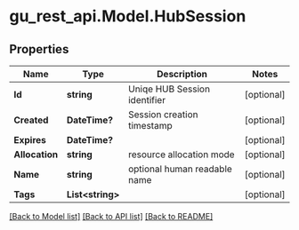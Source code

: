 # gu_rest_api.Model.HubSession
## Properties

Name | Type | Description | Notes
------------ | ------------- | ------------- | -------------
**Id** | **string** | Uniqe HUB Session identifier | [optional] 
**Created** | **DateTime?** | Session creation timestamp | [optional] 
**Expires** | **DateTime?** |  | [optional] 
**Allocation** | **string** | resource allocation mode | [optional] 
**Name** | **string** | optional human readable name | [optional] 
**Tags** | **List&lt;string&gt;** |  | [optional] 

[[Back to Model list]](../README.md#documentation-for-models) [[Back to API list]](../README.md#documentation-for-api-endpoints) [[Back to README]](../README.md)

